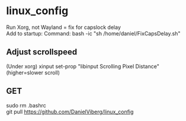 # linux_config

Run Xorg, not Wayland = fix for capslock delay <br>
Add to startup: Command: bash -ic "sh /home/daniel/FixCapsDelay.sh"

## Adjust scrollspeed
(Under xorg)
xinput set-prop <device nr> "libinput Scrolling Pixel Distance" <value> (higher=slower scroll)

## GET
sudo rm .bashrc\
git pull https://github.com/DanielViberg/linux_config
